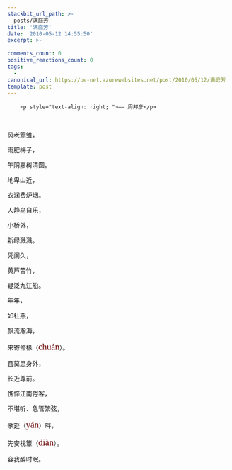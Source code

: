 ```yaml
---
stackbit_url_path: >-
  posts/满庭芳
title: '满庭芳'
date: '2010-05-12 14:55:50'
excerpt: >-
  
comments_count: 0
positive_reactions_count: 0
tags: 
  - 
canonical_url: https://be-net.azurewebsites.net/post/2010/05/12/满庭芳
template: post
---
```


        <p style="text-align: right; ">—— 周邦彦</p>
<p>&nbsp;</p>
<p>风老莺雏，</p>
<p>雨肥梅子，</p>
<p>午阴嘉树清圆。</p>
<p>地卑山近，</p>
<p>衣润费炉烟。</p>
<p>人静鸟自乐，</p>
<p>小桥外，</p>
<p>新绿溅溅。</p>
<p>凭阑久，</p>
<p>黄芦苦竹，</p>
<p>疑泛九江船。</p>
<p>年年，</p>
<p>如社燕，</p>
<p>飘流瀚海，</p>
<p>来寄修椽（<span class="Apple-style-span" style="font-family: pinyin; line-height: 26px; font-size: 20px; color: rgb(102, 0, 0); -webkit-border-horizontal-spacing: 2px; -webkit-border-vertical-spacing: 2px; ">chuán</span>）。</p>
<p>且莫思身外，</p>
<p>长近尊前。</p>
<p>憔悴江南倦客，</p>
<p>不堪听、急管繁弦，</p>
<p>歌筵（<span class="Apple-style-span" style="font-family: pinyin; line-height: 26px; font-size: 20px; color: rgb(102, 0, 0); -webkit-border-horizontal-spacing: 2px; -webkit-border-vertical-spacing: 2px; ">yán</span>）畔，</p>
<p>先安枕簟（<span class="Apple-style-span" style="font-family: pinyin; line-height: 26px; font-size: 20px; color: rgb(102, 0, 0); -webkit-border-horizontal-spacing: 2px; -webkit-border-vertical-spacing: 2px; ">diàn</span>）。</p>
<p>容我醉时眠。</p>
<p>&nbsp;</p>
      
